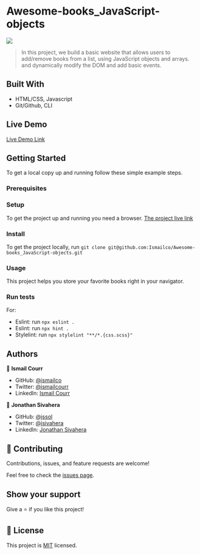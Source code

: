 # Awesome-books_JavaScript-objects

![](https://img.shields.io/badge/Microverse-blueviolet)

> In this project, we build a basic website that allows users to add/remove books from a list, using JavaScript objects and arrays. and dynamically modify the DOM and add basic events.

## Built With

- HTML/CSS, Javascript
- Git/Github, CLI

## Live Demo

[Live Demo Link](https://ismailco.github.io/Awesome-books_JavaScript-objects/)

## Getting Started

To get a local copy up and running follow these simple example steps.

### Prerequisites

### Setup

To get the project up and running you need a browser.
[The project live link](Live-Demo-Link)

### Install

To get the project locally, run `git clone git@github.com:Ismailco/Awesome-books_JavaScript-objects.git`

### Usage

This project helps you store your favorite books right in your navigator.

### Run tests

For:
- Eslint: run `npx eslint .`
- Eslint: run `npx hint .`
- Stylelint: run `npx stylelint "**/*.{css.scss}"`

## Authors

👤 **Ismail Courr**

- GitHub: [@ismailco](https://github.com/ismailco)
- Twitter: [@ismailcourr](https://twitter.com/ismailcourr)
- LinkedIn: [Ismail Courr](https://linkedin.com/in/ismailcourr)

👤 **Jonathan Sivahera**

- GitHub: [@jssol](https://github.com/jssol)
- Twitter: [@jsivahera](https://twitter.com/jsivahera)
- LinkedIn: [Jonathan Sivahera](https://linkedin.com/in/jsivahera)

## 🤝 Contributing

Contributions, issues, and feature requests are welcome!

Feel free to check the [issues page](../../issues/).

## Show your support

Give a ⭐️ if you like this project!

## 📝 License

This project is [MIT](./MIT.md) licensed.
